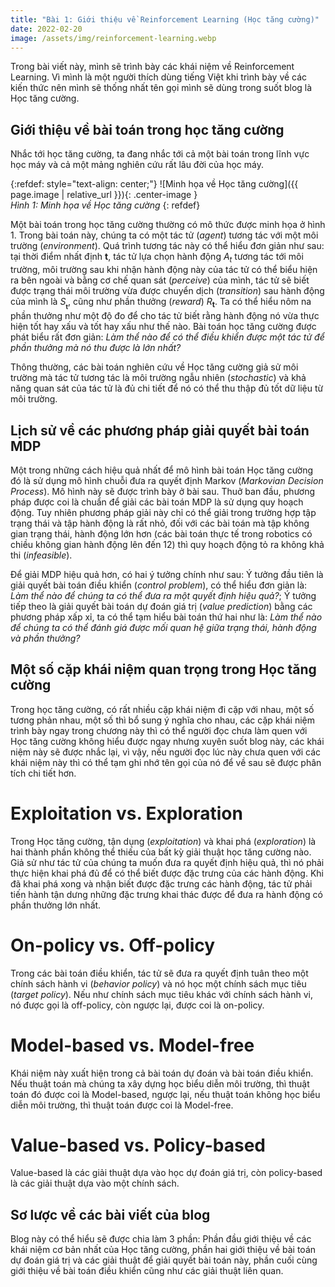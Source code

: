 ```yaml
---
title: "Bài 1: Giới thiệu về Reinforcement Learning (Học tăng cường)"
date: 2022-02-20
image: /assets/img/reinforcement-learning.webp
---
```


Trong bài viết này, mình sẽ trình bày các khái niệm về Reinforcement Learning. Vì mình là một người thích dùng tiếng Việt khi trình bày về các kiến thức nên mình sẽ thống nhất tên gọi mình sẽ dùng trong suốt blog là Học tăng cường.

## Giới thiệu về bài toán trong học tăng cường
Nhắc tới học tăng cường, ta đang nhắc tới cả một bài toán trong lĩnh vực học máy và cả một mảng nghiên cứu rất lâu đời của học máy.

{:refdef: style="text-align: center;"}
  ![Minh họa về Học tăng cường]({{ page.image | relative_url }}){: .center-image }  
  *Hình 1: Minh họa về Học tăng cường* 
{: refdef}

Một bài toán trong học tăng cường thường có mô thức được minh họa ở hình 1. Trong bài toán này, chúng ta có một tác tử (*agent*) tương tác với một môi trường (*environment*). Quá trình tương tác này có thể hiểu đơn giản như sau: tại thời điểm nhất định $\boldsymbol{t}$, tác tử lựa chọn hành động $A_t$ tương tác tới môi trường, môi trường sau khi nhận hành động này của tác tử có thể biểu hiện ra bên ngoài và bằng cơ chế quan sát (*perceive*) của mình, tác tử sẽ biết được trạng thái môi trường vừa được chuyển dịch (*transition*) sau hành động của mình là $S__\boldsymbol{t}$, cũng như phần thưởng (*reward*) $R_\boldsymbol{t}$. Ta có thể hiểu nôm na phần thưởng như một độ đo để cho tác tử biết rằng hành động nó vừa thực hiện tốt hay xấu và tốt hay xấu như thế nào. Bài toán học tăng cường được phát biểu rất đơn giản: *Làm thể nào để có thể điều khiển được một tác tử để phần thưởng mà nó thu được là lớn nhất?*

Thông thường, các bài toán nghiên cứu về Học tăng cường giả sử môi trường mà tác tử tương tác là môi trường ngẫu nhiên (*stochastic*) và khả năng quan sát của tác tử là đủ chi tiết để nó có thể thu thập đủ tốt dữ liệu từ môi trường.

## Lịch sử về các phương pháp giải quyết bài toán MDP

Một trong những cách hiệu quả nhất để mô hình bài toán Học tăng cường đó là sử dụng mô hình chuỗi đưa ra quyết định Markov (*Markovian Decision Process*). Mô hình này sẽ được trình bày ở bài sau. Thuở ban đầu, phương pháp được coi là chuẩn để giải các bài toán MDP là sử dụng quy hoạch động. Tuy nhiên phương pháp giải này chỉ có thể giải trong trường hợp tập trạng thái và tập hành động là rất nhỏ, đối với các bài toán mà tập không gian trạng thái, hành động lớn hơn (các bài toán thực tế trong robotics có chiều không gian hành động lên đến 12) thì quy hoạch động tỏ ra không khả thi (*infeasible*). 

Để giải MDP hiệu quả hơn, có hai ý tưởng chính như sau: Ý tưởng đầu tiên là giải quyết bài toán điều khiển (*control problem*), có thể hiểu đơn giản là: *Làm thể nào để chúng ta có thể đưa ra một quyết định hiệu quả?*; Ý tưởng tiếp theo là giải quyết bài toán dự đoán giá trị (*value prediction*) bằng các phương pháp xấp xỉ, ta có thể tạm hiểu bài toán thứ hai như là: *Làm thể nào để chúng ta có thể đánh giá được mối quan hệ giữa trạng thái, hành động và phần thưởng?*

## Một số cặp khái niệm quan trọng trong Học tăng cường
Trong học tăng cường, có rất nhiều cặp khái niệm đi cặp với nhau, một số tương phản nhau, một số thì bổ sung ý nghĩa cho nhau, các cặp khái niệm trình bày ngay trong chương này thì có thể người đọc chưa làm quen với Học tăng cường không hiểu được ngay nhưng xuyên suốt blog này, các khái niệm này sẽ được nhắc lại, vì vậy, nếu người đọc lúc này chưa quen với các khái niệm này thì có thể tạm ghi nhớ tên gọi của nó để về sau sẽ được phân tích chi tiết hơn.
# Exploitation vs. Exploration
Trong Học tăng cường, tận dụng (*exploitation*) và khai phá (*exploration*) là hai thành phần không thể thiếu của bất kỳ giải thuật học tăng cường nào. Giả sử như tác tử của chúng ta muốn đưa ra quyết định hiệu quả, thì nó phải thực hiện khai phá đủ để có thể biết được đặc trưng của các hành động. Khi đã khai phá xong và nhận biết được đặc trưng các hành động, tác tử phải tiến hành tận dưng những đặc trưng khai thác được để đưa ra hành động có phần thưởng lớn nhất.

# On-policy vs. Off-policy
Trong các bài toán điều khiển, tác tử sẽ đưa ra quyết định tuân theo một chính sách hành vi (*behavior policy*) và nó học một chính sách mục tiêu (*target policy*). Nếu như chính sách mục tiêu khác với chính sách hành vi, nó được gọi là off-policy, còn ngược lại, được coi là on-policy.

# Model-based vs. Model-free
Khái niệm này xuất hiện trong cả bài toán dự đoán và bài toán điều khiển. Nếu thuật toán mà chúng ta xây dựng học biểu diễn môi trường, thì thuật toán đó được coi là Model-based, ngược lại, nếu thuật toán không học biểu diễn môi trường, thì thuật toán được coi là Model-free.

# Value-based vs. Policy-based
Value-based là các giải thuật dựa vào học dự đoán giá trị, còn policy-based là các giải thuật dựa vào một chính sách.

## Sơ lược về các bài viết của blog
Blog này có thể hiểu sẽ được chia làm 3 phần: Phần đầu giới thiệu về các khái niệm cơ bản nhất của Học tăng cường, phần hai giới thiệu về bài toán dự đoán giá trị và các giải thuật để giải quyết bài toán này, phần cuối cùng giới thiệu về bài toán điều khiển cũng như các giải thuật liên quan.

<script type="text/x-mathjax-config">
    MathJax.Hub.Config({
      tex2jax: {
        skipTags: ['script', 'noscript', 'style', 'textarea', 'pre'],
        inlineMath: [['$','$']]
      }
    });
  </script>
  <script src="https://cdn.mathjax.org/mathjax/latest/MathJax.js?config=TeX-AMS-MML_HTMLorMML" type="text/javascript"></script>
